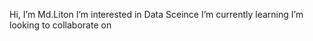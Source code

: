 Hi, I’m Md.Liton
I’m interested in Data Sceince
I’m currently learning
I’m looking to collaborate on 


<!---
LitonDhaka/LitonDhaka is a ✨ special ✨ repository because its `README.md` (this file) appears on your GitHub profile.
You can click the Preview link to take a look at your changes.
--->

